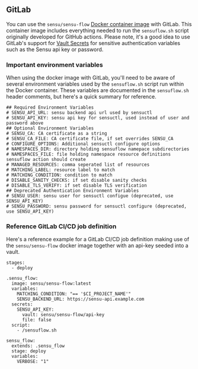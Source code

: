 ## GitLab
You can use the `sensu/sensu-flow` [Docker container image](https://docs.gitlab.com/ee/ci/docker/using_docker_images.html#define-image-in-the-gitlab-ciyml-file) with GitLab. This container image includes everything needed to run the `sensuflow.sh` script originally developed for GitHub actions. Please note, it's a good idea to use GitLab's support for [Vault Secrets](https://docs.gitlab.com/ee/ci/yaml/index.html#secrets) for sensitive authentication variables such as the Sensu api key or password.

### Important environment variables
When using the docker image with GitLab, you'll need to be aware of several environment variables used by the `sensuflow.sh` script run within the Docker container. These variables are documented in the `sensuflow.sh` header comments, but here's a quick summary for reference.

```
## Required Environment Variables
# SENSU_API_URL: sensu backend api url used by sensuctl
# SENSU_API_KEY: sensu api key for sensuctl, used instead of user and password above
## Optional Environment Variables
# SENSU_CA: CA certificate as a string
# SENSU_CA_FILE: CA certificate file, if set overrides SENSU_CA
# CONFIGURE_OPTIONS: Additional sensuctl configure options
# NAMESPACES_DIR: directory holding sensuflow namepace subdirectories
# NAMESPACES_FILE: file holding namespace resource definitions sensuflow action should create
# MANAGED_RESOURCES: comma seperated list of resources
# MATCHING_LABEL: resource label to match
# MATCHING_CONDITION: condition to match
# DISABLE_SANITY_CHECKS: if set disable sanity checks
# DISABLE_TLS_VERIFY: if set disable TLS verification 
## Deprecated Authentication Environment Variables
# SENSU_USER: sensu user for sensuctl configue (deprecated, use SENSU_API_KEY)
# SENSU_PASSWORD: sensu password for sensuctl configure (deprecated, use SENSU_API_KEY)
```

### Reference GitLab CI/CD job definition
Here's a reference example for a GitLab CI/CD job definition making use of the `sensu/sensu-flow` docker image together with an api-key seeded into a vault.
```
stages:
  - deploy

.sensu_flow:
  image: sensu/sensu-flow:latest
  variables:
    MATCHING_CONDITION: "== '$CI_PROJECT_NAME'"
    SENSU_BACKEND_URL: https://sensu-api.example.com
  secrets:
    SENSU_API_KEY:
      vault: sensu/sensu-flow/api-key
      file: false
  script:
    - /sensuflow.sh

sensu_flow:
  extends: .sensu_flow
  stage: deploy
  variables:
    VERBOSE: "1"
```

